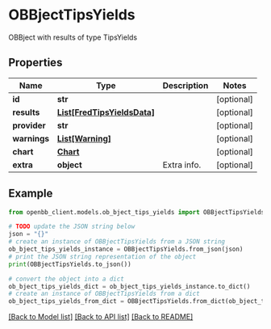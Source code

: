 # OBBjectTipsYields

OBBject with results of type TipsYields

## Properties

Name | Type | Description | Notes
------------ | ------------- | ------------- | -------------
**id** | **str** |  | [optional] 
**results** | [**List[FredTipsYieldsData]**](FredTipsYieldsData.md) |  | [optional] 
**provider** | **str** |  | [optional] 
**warnings** | [**List[Warning]**](Warning.md) |  | [optional] 
**chart** | [**Chart**](Chart.md) |  | [optional] 
**extra** | **object** | Extra info. | [optional] 

## Example

```python
from openbb_client.models.ob_bject_tips_yields import OBBjectTipsYields

# TODO update the JSON string below
json = "{}"
# create an instance of OBBjectTipsYields from a JSON string
ob_bject_tips_yields_instance = OBBjectTipsYields.from_json(json)
# print the JSON string representation of the object
print(OBBjectTipsYields.to_json())

# convert the object into a dict
ob_bject_tips_yields_dict = ob_bject_tips_yields_instance.to_dict()
# create an instance of OBBjectTipsYields from a dict
ob_bject_tips_yields_from_dict = OBBjectTipsYields.from_dict(ob_bject_tips_yields_dict)
```
[[Back to Model list]](../README.md#documentation-for-models) [[Back to API list]](../README.md#documentation-for-api-endpoints) [[Back to README]](../README.md)


